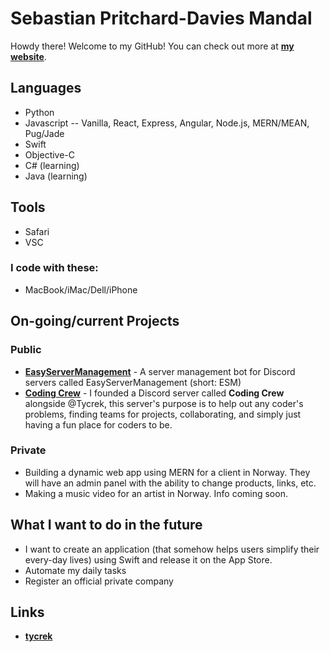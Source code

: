 # Sebastian Pritchard-Davies Mandal
Howdy there! Welcome to my GitHub!
You can check out more at **[my website](https://spdm.dev)**.

## Languages
- Python
- Javascript
-- Vanilla, React, Express, Angular, Node.js, MERN/MEAN, Pug/Jade
- Swift
- Objective-C
- C# (learning)
- Java (learning)

## Tools
- Safari
- VSC
### I code with these:
- MacBook/iMac/Dell/iPhone

## On-going/current Projects
### Public
- **[EasyServerManagement](https://github.com/sebastianmandal/EasyServerManagement)** - A server management bot for Discord servers called EasyServerManagement (short: ESM)
- **[Coding Crew](https://discord.gg/6Y93Gwd)** - I founded a Discord server called **Coding Crew** alongside @Tycrek, this server's purpose is to help out any coder's problems, finding teams for projects, collaborating, and simply just having a fun place for coders to be.
### Private
- Building a dynamic web app using MERN for a client in Norway. They will have an admin panel with the ability to change products, links, etc.
- Making a music video for an artist in Norway. Info coming soon.

## What I want to do in the future
- I want to create an application (that somehow helps users simplify their every-day lives) using Swift and release it on the App Store.
- Automate my daily tasks
- Register an official private company

## Links
- **[tycrek](https://github.com/tycrek)**
